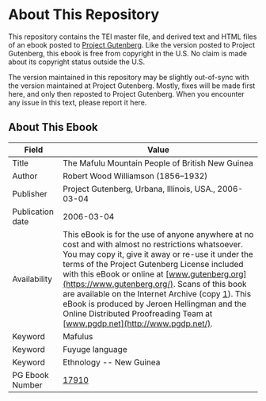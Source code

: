 # About This Repository

This repository contains the TEI master file, and derived text and HTML files of an ebook posted to [Project Gutenberg](https://www.gutenberg.org/). Like the version posted to Project Gutenberg, this ebook is free from copyright in the U.S. No claim is made about its copyright status outside the U.S.

The version maintained in this repository may be slightly out-of-sync with the version maintained at Project Gutenberg. Mostly, fixes will be made first here, and only then reposted to Project Gutenberg. When you encounter any issue in this text, please report it here.

## About This Ebook

| Field | Value |
| ----- | ----- |
| Title | The Mafulu Mountain People of British New Guinea |
| Author | Robert Wood Williamson (1856–1932) |
| Publisher | Project Gutenberg, Urbana, Illinois, USA., 2006-03-04 |
| Publication date | 2006-03-04 |
| Availability | This eBook is for the use of anyone anywhere at no cost and with almost no restrictions whatsoever. You may copy it, give it away or re-use it under the terms of the Project Gutenberg License included with this eBook or online at [www.gutenberg.org](https://www.gutenberg.org/). Scans of this book are available on the Internet Archive (copy [1](https://archive.org/details/mafulumountainpe00willuoft)). This eBook is produced by Jeroen Hellingman and the Online Distributed Proofreading Team at [www.pgdp.net](http://www.pgdp.net/). |
| Keyword | Mafulus |
| Keyword | Fuyuge language |
| Keyword | Ethnology -- New Guinea |
| PG Ebook Number | [17910](https://www.gutenberg.org/ebooks/17910) |
